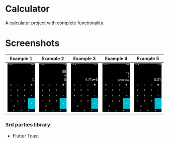 # Calculator

A calculator project with complete functionality.

# Screenshots

|Example 1| Example 2      |  Example 3    |  Example 4    |  Example 5     |
| ----- | ---- | ---- | ---- | ---- |
| <img src='img/pic4.png'/> | <img src='img/pic2.png'/>     |   <img src='img/pic3.png'/>   |   <img src='img/pic5.png'/>   |   <img src='img/pic6.png'/>   |


### 3rd parties library
- Flutter Toast

